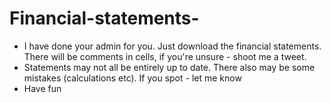 # Financial-statements-
- I have done your admin for you. Just download the financial statements. There will be comments in cells, if you're unsure - shoot me a tweet.  
- Statements may not all be entirely up to date. There also may be some mistakes (calculations etc). If you spot - let me know
- Have fun 
